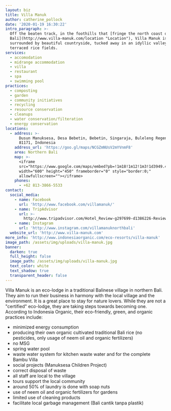 ```yaml
---
layout: biz
title: Villa Manuk
author: catherine_pollock
date: '2020-01-19 16:30:22'
intro_paragraph: >-
  Off the beaten track, in the foothills that [fringe the north coast of
  Bali](http://www.villa-manuk.com/location "Location"), Villa Manuk is
  surrounded by beautiful countryside, tucked away in an idyllic valley of
  terraced rice fields.
services:
  - accomodation
  - midrange accommodation
  - villa
  - restaurant
  - spa
  - swimming pool
practices:
  - composting
  - garden
  - community initiatives
  - recycling
  - resource conservation
  - cleanups
  - water conservation/filteration
  - energy conservation
locations:
  - address: >-
      Dusun Manuksesa, Desa Bebetin, Bebetin, Singaraja, Buleleng Regency, Bali
      81171, Indonesia
    address_url: 'https://goo.gl/maps/NCGZmNUsV2mYVnmF8'
    area: Northern Bali
    map: >-
      <iframe
      src="https://www.google.com/maps/embed?pb=!1m18!1m12!1m3!1d3949.4369212066354!2d115.198365315449!3d-8.15865799412751!2m3!1f0!2f0!3f0!3m2!1i1024!2i768!4f13.1!3m3!1m2!1s0x2dd19205610ebeab%3A0xecab2d745944f334!2sVilla%20Manuk!5e0!3m2!1sen!2ses!4v1579448618556!5m2!1sen!2ses"
      width="600" height="450" frameborder="0" style="border:0;"
      allowfullscreen=""></iframe>
    phones:
      - +62 813-3866-5533
contact:
  social_media:
    - name: Facebook
      url: 'http://www.facebook.com/villamanuk/'
    - name: TripAdvisor
      url: >-
        http://www.tripadvisor.com/Hotel_Review-g297699-d1386226-Reviews-Villa_Manuk-Singaraja_Bali.html
    - name: Instagram
      url: 'http://www.instagram.com/villamanuknorthbali'
  website_url: 'http://www.villa-manuk.com'
more_info: 'http://www.indonesiaorganic.com/eco-resorts/villa-manuk'
image_path: /assets/img/uploads/villa-manuk.jpg
banner:
  darken: true
  full_height: false
  image_path: /assets/img/uploads/villa-manuk.jpg
  text_color: white
  text_shadow: true
  transparent_header: false
---
```

Villa Manuk is an eco-lodge in a traditional Balinese village in northern Bali. They aim to run their business in harmony with the local village and the environment. It is a great place to stay for nature lovers. While they are not a "certified" eco-lodge, they are taking steps towards becoming one. According to Indonesia Organic, their eco-friendly, green, and organic practices include:

* minimized energy consumption
* producing their own organic cultivated traditional Bali rice (no pesticides, only usage of neem oil and organic fertilizers)
* no MSG
* spring water pool
* waste water system for kitchen waste water and for the complete Bambu Villa
* social projects (Manuksesa Children Project)
* correct disposal of waste
* all staff are local to the village
* tours support the local community
* around 50% of laundry is done with soap nuts
* use of neem oil and organic fertilizers for gardens
* limited use of cleaning products
* facilitate local garbage management (Bali cantik tanpa plastik)
